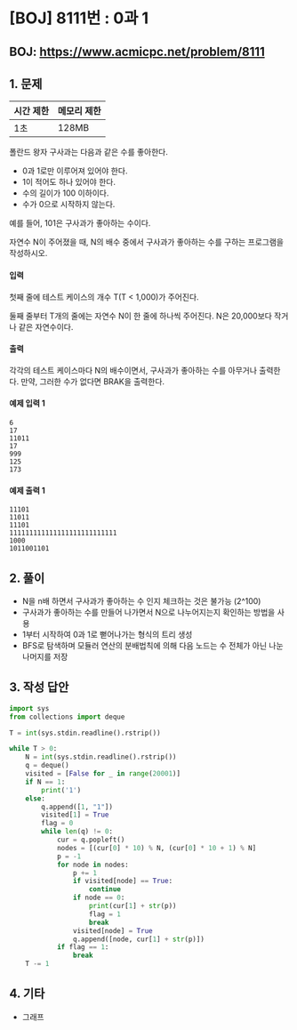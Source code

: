 #  [BOJ] 8111번 : 0과 1

## BOJ: https://www.acmicpc.net/problem/8111

## 1. 문제

|시간 제한| 메모리 제한| 
|:----|:----|
|1초|128MB|

폴란드 왕자 구사과는 다음과 같은 수를 좋아한다.

- 0과 1로만 이루어져 있어야 한다.
- 1이 적어도 하나 있어야 한다.
- 수의 길이가 100 이하이다.
- 수가 0으로 시작하지 않는다.

예를 들어, 101은 구사과가 좋아하는 수이다.

자연수 N이 주어졌을 때, N의 배수 중에서 구사과가 좋아하는 수를 구하는 프로그램을 작성하시오.

#### 입력
첫째 줄에 테스트 케이스의 개수 T(T < 1,000)가 주어진다.

둘째 줄부터 T개의 줄에는 자연수 N이 한 줄에 하나씩 주어진다. N은 20,000보다 작거나 같은 자연수이다.

#### 출력
각각의 테스트 케이스마다 N의 배수이면서, 구사과가 좋아하는 수를 아무거나 출력한다. 만약, 그러한 수가 없다면 BRAK을 출력한다.

#### 예제 입력 1
```
6
17
11011
17
999
125
173
```
#### 예제 출력 1
```
11101
11011
11101
111111111111111111111111111
1000
1011001101
```
## 2. 풀이
- N을 n배 하면서 구사과가 좋아하는 수 인지 체크하는 것은 불가능 (2^100)
- 구사과가 좋아하는 수를 만들어 나가면서 N으로 나누어지는지 확인하는 방법을 사용
- 1부터 시작하여 0과 1로 뻗어나가는 형식의 트리 생성
- BFS로 탐색하며 모듈러 연산의 분배법칙에 의해 다음 노드는 수 전체가 아닌 나눈 나머지를 저장

## 3. 작성 답안
```python
import sys
from collections import deque

T = int(sys.stdin.readline().rstrip())

while T > 0:
    N = int(sys.stdin.readline().rstrip())
    q = deque()
    visited = [False for _ in range(20001)]
    if N == 1:
        print('1')
    else:
        q.append([1, "1"])
        visited[1] = True
        flag = 0
        while len(q) != 0:
            cur = q.popleft()
            nodes = [(cur[0] * 10) % N, (cur[0] * 10 + 1) % N]
            p = -1
            for node in nodes:
                p += 1
                if visited[node] == True:
                    continue
                if node == 0:
                    print(cur[1] + str(p))
                    flag = 1
                    break
                visited[node] = True
                q.append([node, cur[1] + str(p)])
            if flag == 1:
                break
    T -= 1
```
## 4. 기타
- 그래프